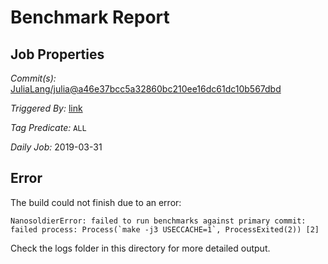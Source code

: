 # Benchmark Report

## Job Properties

*Commit(s):* [JuliaLang/julia@a46e37bcc5a32860bc210ee16dc61dc10b567dbd](https://github.com/JuliaLang/julia/commit/a46e37bcc5a32860bc210ee16dc61dc10b567dbd)

*Triggered By:* [link](https://github.com/JuliaLang/julia/commit/a46e37bcc5a32860bc210ee16dc61dc10b567dbd#commitcomment-32975938)

*Tag Predicate:* `ALL`

*Daily Job:* 2019-03-31

## Error

The build could not finish due to an error:

```
NanosoldierError: failed to run benchmarks against primary commit: failed process: Process(`make -j3 USECCACHE=1`, ProcessExited(2)) [2]
```

Check the logs folder in this directory for more detailed output.

